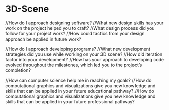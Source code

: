 # 3D-Scene

//How do I approach designing software?
//What new design skills has your work on the project helped you to craft?
//What design process did you follow for your project work?
//How could tactics from your design approach be applied in future work?


//How do I approach developing programs?
//What new development strategies did you use while working on your 3D scene?
//How did iteration factor into your development?
//How has your approach to developing code evolved throughout the milestones, which led you to the project’s completion?

//How can computer science help me in reaching my goals?
//How do computational graphics and visualizations give you new knowledge and skills that can be applied in your future educational pathway?
//How do computational graphics and visualizations give you new knowledge and skills that can be applied in your future professional pathway?
